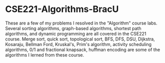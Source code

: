 # CSE221-Algorithms-BracU
These are a few of my problems I resolved in the "Algorithm" course labs. Several sorting algorithms, graph-based algorithms, shortest path algorithms, and dynamic programming are all covered in the CSE221 course. Merge sort, quick sort, topological sort, BFS, DFS, DSU, Dijkstra, Kosaraju, Bellman Ford, Kruskal's, Prim's algorithm, activity scheduling algorithms, 0/1 and fractional knapsack, huffman encoding are some of the algorithms I lerned from these course.
